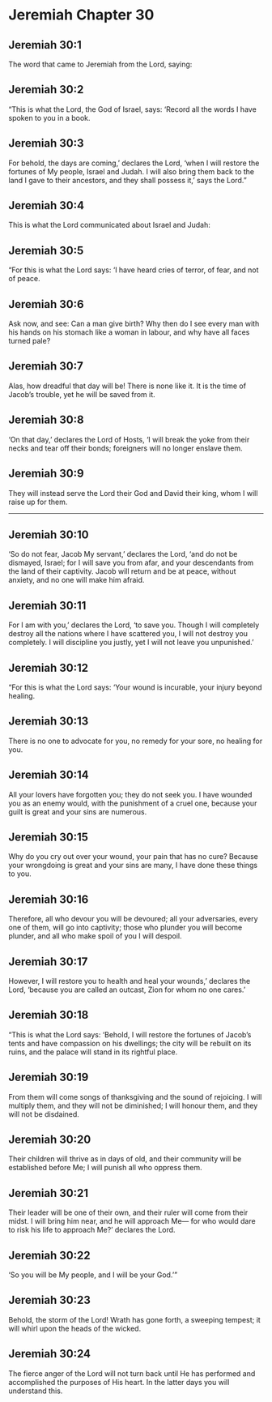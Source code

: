 # Jeremiah Chapter 30

## Jeremiah 30:1

The word that came to Jeremiah from the Lord, saying:

## Jeremiah 30:2

“This is what the Lord, the God of Israel, says: ‘Record all the words I have spoken to you in a book.

## Jeremiah 30:3

For behold, the days are coming,’ declares the Lord, ‘when I will restore the fortunes of My people, Israel and Judah. I will also bring them back to the land I gave to their ancestors, and they shall possess it,’ says the Lord.”

## Jeremiah 30:4

This is what the Lord communicated about Israel and Judah:

## Jeremiah 30:5

“For this is what the Lord says: ‘I have heard cries of terror, of fear, and not of peace.

## Jeremiah 30:6

Ask now, and see: Can a man give birth? Why then do I see every man with his hands on his stomach like a woman in labour, and why have all faces turned pale?

## Jeremiah 30:7

Alas, how dreadful that day will be! There is none like it. It is the time of Jacob’s trouble, yet he will be saved from it.

## Jeremiah 30:8

‘On that day,’ declares the Lord of Hosts, ‘I will break the yoke from their necks and tear off their bonds; foreigners will no longer enslave them.

## Jeremiah 30:9

They will instead serve the Lord their God and David their king, whom I will raise up for them.

---

## Jeremiah 30:10

‘So do not fear, Jacob My servant,’ declares the Lord, ‘and do not be dismayed, Israel; for I will save you from afar, and your descendants from the land of their captivity. Jacob will return and be at peace, without anxiety, and no one will make him afraid.

## Jeremiah 30:11

For I am with you,’ declares the Lord, ‘to save you. Though I will completely destroy all the nations where I have scattered you, I will not destroy you completely. I will discipline you justly, yet I will not leave you unpunished.’

## Jeremiah 30:12

“For this is what the Lord says: ‘Your wound is incurable, your injury beyond healing.

## Jeremiah 30:13

There is no one to advocate for you, no remedy for your sore, no healing for you.

## Jeremiah 30:14

All your lovers have forgotten you; they do not seek you. I have wounded you as an enemy would, with the punishment of a cruel one, because your guilt is great and your sins are numerous.

## Jeremiah 30:15

Why do you cry out over your wound, your pain that has no cure? Because your wrongdoing is great and your sins are many, I have done these things to you.

## Jeremiah 30:16

Therefore, all who devour you will be devoured; all your adversaries, every one of them, will go into captivity; those who plunder you will become plunder, and all who make spoil of you I will despoil.

## Jeremiah 30:17

However, I will restore you to health and heal your wounds,’ declares the Lord, ‘because you are called an outcast, Zion for whom no one cares.’

## Jeremiah 30:18

“This is what the Lord says: ‘Behold, I will restore the fortunes of Jacob’s tents and have compassion on his dwellings; the city will be rebuilt on its ruins, and the palace will stand in its rightful place.

## Jeremiah 30:19

From them will come songs of thanksgiving and the sound of rejoicing. I will multiply them, and they will not be diminished; I will honour them, and they will not be disdained.

## Jeremiah 30:20

Their children will thrive as in days of old, and their community will be established before Me; I will punish all who oppress them.

## Jeremiah 30:21

Their leader will be one of their own, and their ruler will come from their midst. I will bring him near, and he will approach Me— for who would dare to risk his life to approach Me?’ declares the Lord.

## Jeremiah 30:22

‘So you will be My people, and I will be your God.’”

## Jeremiah 30:23

Behold, the storm of the Lord! Wrath has gone forth, a sweeping tempest; it will whirl upon the heads of the wicked.

## Jeremiah 30:24

The fierce anger of the Lord will not turn back until He has performed and accomplished the purposes of His heart. In the latter days you will understand this.
